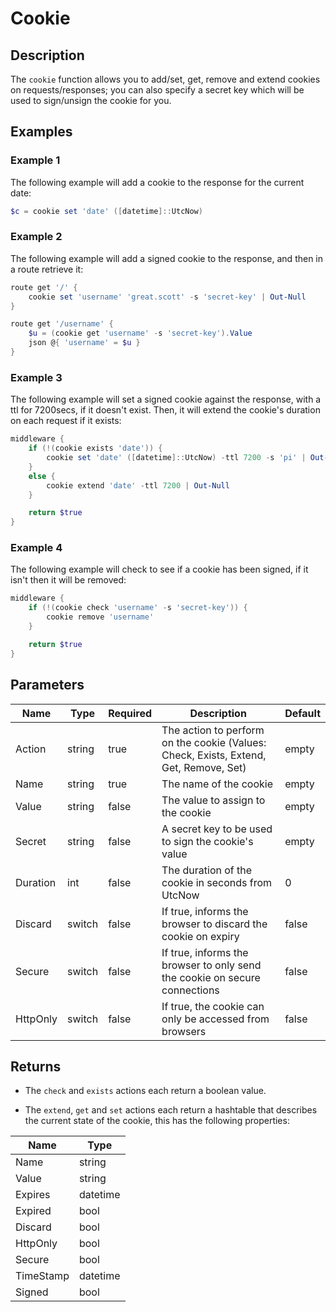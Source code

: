 # Cookie

## Description

The `cookie` function allows you to add/set, get, remove and extend cookies on requests/responses; you can also specify a secret key which will be used to sign/unsign the cookie for you.

## Examples

### Example 1

The following example will add a cookie to the response for the current date:

```powershell
$c = cookie set 'date' ([datetime]::UtcNow)
```

### Example 2

The following example will add a signed cookie to the response, and then in a route retrieve it:

```powershell
route get '/' {
    cookie set 'username' 'great.scott' -s 'secret-key' | Out-Null
}

route get '/username' {
    $u = (cookie get 'username' -s 'secret-key').Value
    json @{ 'username' = $u }
}
```

### Example 3

The following example will set a signed cookie against the response, with a ttl for 7200secs, if it doesn't exist. Then, it will extend the cookie's duration on each request if it exists:

```powershell
middleware {
    if (!(cookie exists 'date')) {
        cookie set 'date' ([datetime]::UtcNow) -ttl 7200 -s 'pi' | Out-Null
    }
    else {
        cookie extend 'date' -ttl 7200 | Out-Null
    }

    return $true
}
```

### Example 4

The following example will check to see if a cookie has been signed, if it isn't then it will be removed:

```powershell
middleware {
    if (!(cookie check 'username' -s 'secret-key')) {
        cookie remove 'username'
    }

    return $true
}
```

## Parameters

| Name | Type | Required | Description | Default |
| ---- | ---- | -------- | ----------- | ------- |
| Action | string | true | The action to perform on the cookie (Values: Check, Exists, Extend, Get, Remove, Set) | empty |
| Name | string | true | The name of the cookie | empty |
| Value | string | false | The value to assign to the cookie | empty |
| Secret | string | false | A secret key to be used to sign the cookie's value | empty |
| Duration | int | false | The duration of the cookie in seconds from UtcNow | 0 |
| Discard | switch | false | If true, informs the browser to discard the cookie on expiry | false |
| Secure | switch | false | If true, informs the browser to only send the cookie on secure connections | false |
| HttpOnly | switch | false | If true, the cookie can only be accessed from browsers | false |

## Returns

* The `check` and `exists` actions each return a boolean value.

* The `extend`, `get` and `set` actions each return a hashtable that describes the current state of the cookie, this has the following properties:

| Name | Type |
| ---- | ---- |
| Name | string |
| Value | string |
| Expires | datetime |
| Expired | bool |
| Discard | bool |
| HttpOnly | bool |
| Secure | bool |
| TimeStamp | datetime |
| Signed | bool |